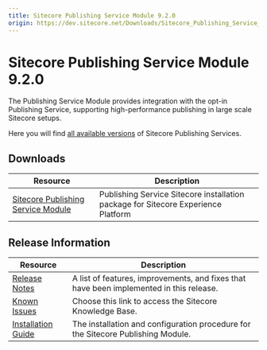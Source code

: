 ```yaml
---
title: Sitecore Publishing Service Module 9.2.0
origin: https://dev.sitecore.net/Downloads/Sitecore_Publishing_Service_Module/9x/Sitecore_Publishing_Service_Module_920.aspx
---
```


# Sitecore Publishing Service Module 9.2.0

The Publishing Service Module provides integration with the opt-in Publishing Service, supporting high-performance publishing in large scale Sitecore setups.

Here you will find [all available versions](/downloads/Sitecore_Publishing_Service) of Sitecore Publishing Services.

## Downloads

 | Resource | Description |
 | --- | --- |
 | [Sitecore Publishing Service Module](https://sitecoredev.azureedge.net/~/media/D95606A2E2B54BF9B72A81A5CF3B27F0.ashx?date=20190830T114332) | Publishing Service Sitecore installation package for Sitecore Experience Platform |

## Release Information

 | Resource | Description |
 | --- | --- |
 | [Release Notes](https://dev.sitecore.net:443/downloads/Sitecore%20Publishing%20Service%20Module/9x/Sitecore%20Publishing%20Service%20Module%20920/Release%20Notes) | A list of features, improvements, and fixes that have been implemented in this release. |
 | [Known Issues](https://kb.sitecore.net/articles/431510) | Choose this link to access the Sitecore Knowledge Base. |
 | [Installation Guide](https://sitecoredev.azureedge.net/~/media/5FB9C388F6F245F39507D6A9C20F8AE7.ashx?date=20191202T092628) | The installation and configuration procedure for the Sitecore Publishing Module. |